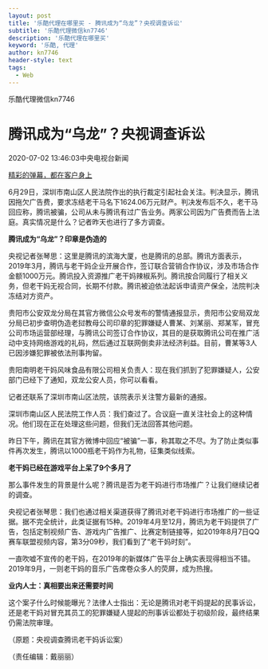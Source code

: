```yaml
---
layout: post
title: '乐酷代理在哪里买 - 腾讯成为“乌龙”？央视调查诉讼'
subtitle: '乐酷代理微信kn7746'
description: '乐酷代理在哪里买'
keyword: '乐酷, 代理'
author: kn7746
header-style: text
tags:
  - Web
---
```

乐酷代理微信kn7746

# 腾讯成为“乌龙”？央视调查诉讼

2020-07-02 13:46:03中央电视台新闻

[精彩的弹幕，都在客户身上]()

6月29日，深圳市南山区人民法院作出的执行裁定引起社会关注。判决显示，腾讯因拖欠广告费，要求冻结老干马名下1624.06万元财产。判决发布后不久，老干马回应称，腾讯被骗，公司从未与腾讯有过广告业务。两家公司因为广告费而告上法庭。真实情况是什么？记者昨天也进行了多方调查。

 **腾讯成为“乌龙”？印章是伪造的**

央视记者张琴思：这里是腾讯的滨海大厦，也是腾讯的总部。腾讯方面表示，2019年3月，腾讯与老干妈企业开展合作，签订联合营销合作协议，涉及市场合作金额1000万元。腾讯投入资源推广老干妈辣椒系列。腾讯按合同履行了相关义务，但老干妈无视合同，长期不付款。腾讯被迫依法起诉申请资产保全，法院判决冻结对方资产。

[](https://crawl.ws.126.net/7927eb0637d53156cc65969697472467.jpg)

贵阳市公安双龙分局在其官方微信公众号发布的警情通报显示，贵阳市公安局双龙分局已初步查明伪造老挝教母公司印章的犯罪嫌疑人曹某、刘某丽、郑某军，冒充公司市场运营部经理，与腾讯公司签订合作协议，其目的是获取腾讯公司在推广活动中支持网络游戏的礼码，然后通过互联网倒卖非法经济利益。目前，曹某等3人已因涉嫌犯罪被依法刑事拘留。

[](https://crawl.ws.126.net/0cbe4ee8b2e4b75cd49e16593e9a4665.jpg)

贵阳南明老干妈风味食品有限公司相关负责人：现在我们抓到了犯罪嫌疑人，公安部门已经下了通知，双龙公安人员，你可以看看。

记者还联系了深圳市南山区法院，该院表示关注警方最新的通报。

深圳市南山区人民法院工作人员：我们查过了。合议庭一直关注社会上的这种情况。他们现在正在处理这些问题，但我们无法回答其他问题。

昨日下午，腾讯在其官方微博中回应“被骗”一事，称其取之不尽。为了防止类似事件再次发生，腾讯以1000瓶老干妈作为礼物，征集类似线索。

 **老干妈已经在游戏平台上呆了9个多月了**

那么事件发生的背景是什么呢？腾讯是否为老干妈进行市场推广？让我们继续记者的调查。

央视记者张琴思：我们也通过相关渠道获得了腾讯对老干妈进行市场推广的一些证据。据不完全统计，此类证据有15种。2019年4月至12月，腾讯为老干妈提供了广告，包括定制视频广告、游戏内广告推广、比赛定制链接等，如2019年8月7日QQ赛车联盟视频内容，第3分09秒，我们看到了“老干妈时刻”。

一直吹嘘不宣传的老干妈，在2019年的新媒体广告平台上确实表现得相当不错。2019年9月，一则老干妈的音乐广告席卷众多人的荧屏，成为热搜。

 **业内人士：真相要出来还需要时间**

这个案子什么时候能曝光？法律人士指出：无论是腾讯对老干妈提起的民事诉讼，还是老干妈对冒充其员工的犯罪嫌疑人提起的刑事诉讼都处于初级阶段，最终结果仍需法院审理。

（原题：央视调查腾讯老干妈诉讼案）

（责任编辑：戴丽丽）

